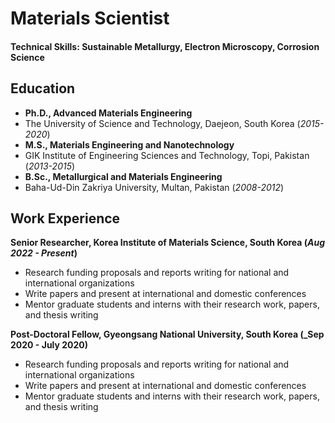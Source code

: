 # Materials Scientist

#### Technical Skills: Sustainable Metallurgy, Electron Microscopy, Corrosion Science

## Education
- **Ph.D., Advanced Materials Engineering** 
- The University of Science and Technology, Daejeon, South Korea (_2015-2020_)								       		
- **M.S., Materials Engineering and Nanotechnology**
- GIK Institute of Engineering Sciences and Technology, Topi, Pakistan  (_2013-2015_)	 			        		
- **B.Sc., Metallurgical and Materials Engineering**
- Baha-Ud-Din Zakriya University, Multan, Pakistan (_2008-2012_)

## Work Experience
**Senior Researcher, Korea Institute of Materials Science, South Korea  (_Aug 2022 - Present_)**
- Research funding proposals and reports writing for national and international organizations
- Write papers and present at international and domestic conferences
- Mentor graduate students and interns with their research work, papers, and thesis writing

**Post-Doctoral Fellow, Gyeongsang National University, South Korea (_Sep 2020 - July 2020)**
- Research funding proposals and reports writing for national and international organizations
- Write papers and present at international and domestic conferences
- Mentor graduate students and interns with their research work, papers, and thesis writing
